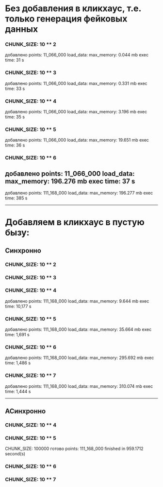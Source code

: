 # Без добавления в кликхаус, т.е. только генерация фейковых данных

### CHUNK_SIZE: 10 ** 2
добавлено points: 11_066_000
load_data:
 max_memory: 0.044 mb
 exec time: 31 s

### CHUNK_SIZE: 10 ** 3
добавлено points: 11_066_000
load_data:
 max_memory: 0.331 mb
 exec time: 33 s

### CHUNK_SIZE: 10 ** 4
добавлено points: 11_066_000
load_data:
 max_memory: 3.196 mb
 exec time: 35 s

### CHUNK_SIZE: 10 ** 5
добавлено points: 11_066_000
load_data:
 max_memory: 19.651 mb
 exec time: 36 s

### CHUNK_SIZE: 10 ** 6
добавлено points: 11_066_000
load_data:
 max_memory: 196.276 mb
 exec time: 37 s
--
добавлено points: 111_168_000
load_data:
 max_memory: 196.277 mb
 exec time: 385 s

---------------------------------------------------------------------------------------------------

# Добавляем в кликхаус в пустую бызу:

## Синхронно


### CHUNK_SIZE: 10 ** 2


### CHUNK_SIZE: 10 ** 3


### CHUNK_SIZE: 10 ** 4
добавлено points: 111_168_000
load_data:
 max_memory: 9.644 mb
 exec time: 10,177 s


### CHUNK_SIZE: 10 ** 5
добавлено points: 111_168_000
load_data:
 max_memory: 35.664 mb
 exec time: 1,691 s

### CHUNK_SIZE: 10 ** 6
добавлено points: 111_168_000
load_data:
 max_memory: 295.692 mb
 exec time: 1,486 s

### CHUNK_SIZE: 10 ** 7
добавлено points: 111_168_000
load_data:
 max_memory: 310.074 mb
 exec time: 1,444 s

---------------------------------------------------------------------------------------------------

## АСинхронно

### CHUNK_SIZE: 10 ** 4
### CHUNK_SIZE: 10 ** 5
CHUNK_SIZE: 100000
готово points: 111_168_000
finished in 959.1712 second(s)
### CHUNK_SIZE: 10 ** 6
### CHUNK_SIZE: 10 ** 7